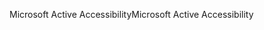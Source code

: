 <span data-ttu-id="d0fe8-101">Microsoft Active Accessibility</span><span class="sxs-lookup"><span data-stu-id="d0fe8-101">Microsoft Active Accessibility</span></span>